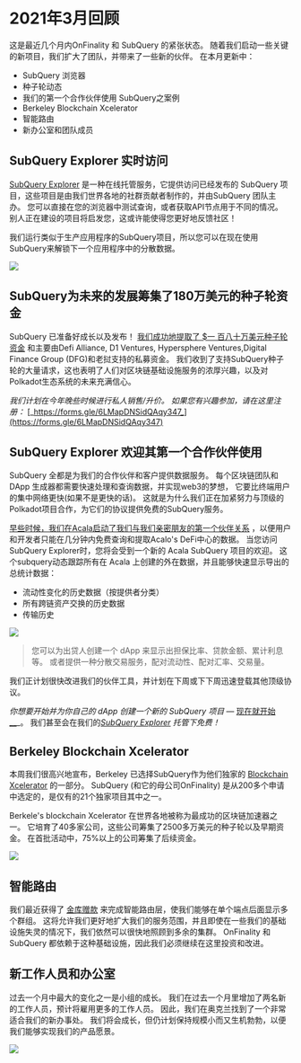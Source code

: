 # 2021年3月回顾

这是最近几个月内OnFinality 和 SubQuery 的紧张状态。 随着我们启动一些关键的新项目，我们扩大了团队，并带来了一些新的伙伴。 在本月更新中：

-   SubQuery 浏览器
-   种子轮动态
-   我们的第一个合作伙伴使用 SubQuery之案例
-   Berkeley Blockchain Xcelerator
-   智能路由
-   新办公室和团队成员

## SubQuery Explorer 实时访问

[SubQuery Explorer](https://explorer.subquery.network/) 是一种在线托管服务，它提供访问已经发布的 SubQuery 项目，这些项目是由我们世界各地的社群贡献者制作的，并由SubQuery 团队主办。 您可以直接在您的浏览器中测试查询，或者获取API节点用于不同的情况。 别人正在建设的项目将启发您，这或许能使得您更好地反馈社区！

我们运行类似于生产应用程序的SubQuery项目，所以您可以在现在使用SubQuery来解锁下一个应用程序中的分散数据。


![](https://miro.medium.com/max/1400/1*GE-Y6XKNOkj_MKY4ZuM5oQ.png)

## **SubQuery为未来的发展筹集了180万美元的种子轮资金**

SubQuery 已准备好成长以及发布！ [我们成功地提取了 $一 百八十万美元种子轮资金](https://subquery.medium.com/subquery-raises-1-8m-seed-round-for-future-expansion-3348c1f2a931) 和主要由Defi Alliance, D1 Ventures, Hypersphere Ventures,Digital Finance Group (DFG)和老挝支持的私募资金。 我们收到了支持SubQuery种子轮的大量请求，这也表明了人们对区块链基础设施服务的浓厚兴趣，以及对Polkadot生态系统的未来充满信心。

_我们计划在今年晚些时候进行私人销售/升价。 如果您有兴趣参加，请在这里注册：_ [_https://forms.gle/6LMapDNSidQAqy347_](https://forms.gle/6LMapDNSidQAqy347)

## **SubQuery Explorer 欢迎其第一个合作伙伴使用**

SubQuery 全都是为我们的合作伙伴和客户提供数据服务。 每个区块链团队和DApp 生成器都需要快速处理和查询数据，并实现web3的梦想， 它要比终端用户的集中网络更快(如果不是更快的话)。 这就是为什么我们正在加紧努力与顶级的Polkadot项目合作，为它们的协议提供免费的SubQuery服务。

[早些时候，我们在Acala启动了我们与我们亲密朋友的第一个伙伴关系](https://subquery.medium.com/subquery-integrates-acala-to-aggregate-and-serve-defi-data-to-polkadot-and-kusama-builders-fc9af6a7aae1) ，以便用户和开发者只能在几分钟内免费查询和提取Acalo's DeFi中心的数据。 当您访问SubQuery Explorer时，您将会受到一个新的 Acala SubQuery 项目的欢迎。 这个subquery动态跟踪所有在 Acala 上创建的外在数据，并且能够快速显示导出的总统计数据：

-   流动性变化的历史数据（按提供者分类）
-   所有跨链资产交换的历史数据
-   传输历史

![](https://miro.medium.com/max/1400/0*LOig1jNfPTuVk73D)

> 您可以为出贷人创建一个 dApp 来显示出担保比率、贷款金额、累计利息等。 或者提供一种分散交易服务，配对流动性、配对汇率、交易量。

我们正计划很快改进我们的伙伴工具，并计划在下周或下下周迅速登载其他顶级协议。

_你想要开始并为你自己的 dApp 创建一个新的 SubQuery 项目 —_ [现在就开始__](https://doc.subquery.network/quickstart.html)_。 我们甚至会在我们的[_SubQuery Explorer_](https://subquery.medium.com/announcing-the-subquery-explorer-48c051483730) _托管下免费！_

## **Berkeley Blockchain Xcelerator**

本周我们很高兴地宣布，Berkeley 已选择SubQuery作为他们独家的 [Blockchain Xcelerator](https://www.xcelerator.berkeley.edu/) 的一部分。 SubQuery (和它的母公司OnFinality) 是从200多个申请中选定的，是仅有的21个独家项目其中之一。

Berkele's blockchain Xcelerator 在世界各地被称为最成功的区块链加速器之一。 它培育了40多家公司，这些公司筹集了2500多万美元的种子轮以及早期资金。 在首批活动中，75%以上的公司筹集了后续资金。

![](https://miro.medium.com/max/1400/0*t-_mRJaTnGDQO-VI)

## **智能路由**

我们最近获得了 [金库赠款](https://kusama.polkassembly.io/treasury/72) 来完成智能路由层，使我们能够在单个端点后面显示多个群组。 这将允许我们更好地扩大我们的服务范围，并且即使在一些我们的基础设施失灵的情况下，我们依然可以很快地照顾到多余的集群。 OnFinality 和 SubQuery 都依赖于这种基础设施，因此我们必须继续在这里投资和改进。

## **新工作人员和办公室**

过去一个月中最大的变化之一是小组的成长。 我们在过去一个月里增加了两名新的工作人员，预计将雇用更多的工作人员。 因此，我们在奥克兰找到了一个非常适合我们的新办事处。 我们将会成长，但仍计划保持规模小而又生机勃勃，以便我们能够实现我们的产品愿景。

![](https://miro.medium.com/max/1400/1*cJZxerXHfgVGu4-7h2xw4Q.jpeg)